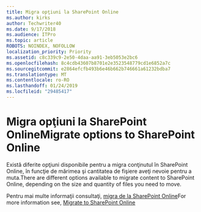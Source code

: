 ```yaml
---
title: Migra opţiuni la SharePoint Online
ms.author: kirks
author: Techwriter40
ms.date: 9/17/2018
ms.audience: ITPro
ms.topic: article
ROBOTS: NOINDEX, NOFOLLOW
localization_priority: Priority
ms.assetid: c8c339c9-2e50-4daa-aa91-3eb5053e2bc6
ms.openlocfilehash: 8c4cdb43607b8701e2e3523548779cd1e6852a7c
ms.sourcegitcommit: e2864efcfb493b6e46b662b746661a61232bdba7
ms.translationtype: MT
ms.contentlocale: ro-RO
ms.lasthandoff: 01/24/2019
ms.locfileid: "29485417"
---
```

# <a name="migrate-options-to-sharepoint-online"></a><span data-ttu-id="0cc70-102">Migra opţiuni la SharePoint Online</span><span class="sxs-lookup"><span data-stu-id="0cc70-102">Migrate options to SharePoint Online</span></span>

<span data-ttu-id="0cc70-103">Există diferite opţiuni disponibile pentru a migra conţinutul în SharePoint Online, în funcţie de mărimea şi cantitatea de fişiere aveţi nevoie pentru a muta.</span><span class="sxs-lookup"><span data-stu-id="0cc70-103">There are different options available to migrate content to SharePoint Online, depending on the size and quantity of files you need to move.</span></span>
  
<span data-ttu-id="0cc70-104">Pentru mai multe informaţii consultaţi, [migra de la SharePoint Online](https://go.microsoft.com/fwlink/?linkid-2022029)</span><span class="sxs-lookup"><span data-stu-id="0cc70-104">For more information see, [Migrate to SharePoint Online](https://go.microsoft.com/fwlink/?linkid-2022029)</span></span>
  

